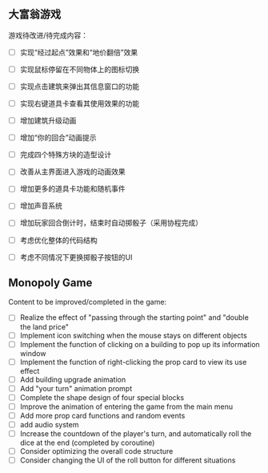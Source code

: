## 大富翁游戏

游戏待改进/待完成内容：

- [ ] 实现“经过起点”效果和“地价翻倍”效果
- [ ] 实现鼠标停留在不同物体上的图标切换
- [ ] 实现点击建筑来弹出其信息窗口的功能
- [ ] 实现右键道具卡查看其使用效果的功能
- [ ] 增加建筑升级动画
- [ ] 增加“你的回合”动画提示
- [ ] 完成四个特殊方块的造型设计
- [ ] 改善从主界面进入游戏的动画效果
- [ ] 增加更多的道具卡功能和随机事件
- [ ] 增加声音系统
- [ ] 增加玩家回合倒计时，结束时自动掷骰子（采用协程完成）
- [ ] 考虑优化整体的代码结构
- [ ] 考虑不同情况下更换掷骰子按钮的UI



## Monopoly Game

Content to be improved/completed in the game:

- [ ] Realize the effect of "passing through the starting point" and "double the land price"
- [ ] Implement icon switching when the mouse stays on different objects
- [ ] Implement the function of clicking on a building to pop up its information window
- [ ] Implement the function of right-clicking the prop card to view its use effect
- [ ] Add building upgrade animation
- [ ] Add "your turn" animation prompt
- [ ] Complete the shape design of four special blocks
- [ ] Improve the animation of entering the game from the main menu
- [ ] Add more prop card functions and random events
- [ ] add audio system
- [ ] Increase the countdown of the player's turn, and automatically roll the dice at the end (completed by coroutine)
- [ ] Consider optimizing the overall code structure
- [ ] Consider changing the UI of the roll button for different situations
